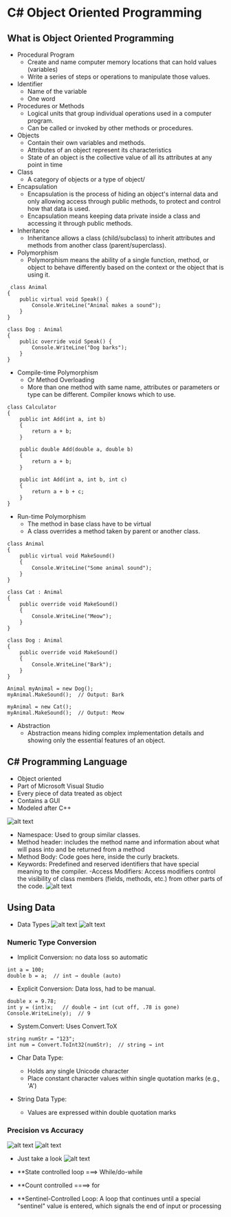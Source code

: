 # C# Object Oriented Programming

## What is Object Oriented Programming
- Procedural Program
  - Create and name computer memory locations that can hold values (variables)
  - Write a series of steps or operations to manipulate those values.
- Identifier
  - Name of the variable
  - One word
- Procedures or Methods
  - Logical units that group individual operations used in a computer program.
  - Can be called or invoked by other methods or procedures.
- Objects
  - Contain their own variables and methods.
  - Attributes of an object represent its characteristics
  - State of an object is the collective value of all its
attributes at any point in time
- Class
  - A category of objects or a type of object/
- Encapsulation
  - Encapsulation is the process of hiding an object's internal data and only allowing access through public methods, to protect and control how that data is used.
  - Encapsulation means keeping data private inside a class and accessing it through public methods.
- Inheritance
  - Inheritance allows a class (child/subclass) to inherit attributes and methods from another class (parent/superclass).
- Polymorphism
  - Polymorphism means the ability of a single function, method, or object to behave differently based on the context or the object that is using it.
```
 class Animal
{
    public virtual void Speak() {
        Console.WriteLine("Animal makes a sound");
    }
}

class Dog : Animal
{
    public override void Speak() {
        Console.WriteLine("Dog barks");
    }
}
```
- Compile-time Polymorphism
  - Or Method Overloading
  - More than one method with same name, attributes or parameters or type can be different. Compiler knows which to use.
```
class Calculator
{
    public int Add(int a, int b)
    {
        return a + b;
    }

    public double Add(double a, double b)
    {
        return a + b;
    }

    public int Add(int a, int b, int c)
    {
        return a + b + c;
    }
}
```

- Run-time Polymorphism
  - The method in base class have to be virtual
  - A class overrides a method taken by parent or another class.
```
class Animal
{
    public virtual void MakeSound()
    {
        Console.WriteLine("Some animal sound");
    }
}

class Cat : Animal
{
    public override void MakeSound()
    {
        Console.WriteLine("Meow");
    }
}

class Dog : Animal
{
    public override void MakeSound()
    {
        Console.WriteLine("Bark");
    }
}

Animal myAnimal = new Dog();
myAnimal.MakeSound();  // Output: Bark

myAnimal = new Cat();
myAnimal.MakeSound();  // Output: Meow
```



- Abstraction
  - Abstraction means hiding complex implementation details and showing only the essential features of an object.


## C# Programming Language
- Object oriented
- Part of Microsoft Visual Studio
- Every piece of data treated as object
- Contains a GUI
- Modeled after C++

![alt text](image.png)

- Namespace: Used to group similar classes.
- Method header: includes the method name and information about what
will pass into and be returned from a method
- Method Body: Code goes here, inside the curly brackets.
- Keywords: Predefined and reserved identifiers that have special
meaning to the compiler.
-Access Modifiers: Access modifiers control the visibility of class members (fields, methods, etc.) from other parts of the code.
![alt text](image-2.png)

## Using Data

- Data Types
![alt text](image-3.png)
![alt text](image-4.png)

### Numeric Type Conversion
- Implicit Conversion: no data loss so automatic
```
int a = 100;
double b = a;  // int → double (auto)
```
- Explicit Conversion: Data loss, had to be manual.
```
double x = 9.78;
int y = (int)x;   // double → int (cut off, .78 is gone)
Console.WriteLine(y);  // 9
```

- System.Convert: Uses Convert.ToX

```
string numStr = "123";
int num = Convert.ToInt32(numStr);  // string → int
```
- Char Data Type:
  - Holds any single Unicode character
  - Place constant character values within single
quotation marks (e.g., 'A')

- String Data Type:
  - Values are expressed within double quotation marks


### Precision vs Accuracy
![alt text](image-5.png)
![alt text](image-6.png)


- Just take a look
![alt text](image-7.png)

- **State controlled loop ===> While/do-while
- **Count controlled ====> for
- **Sentinel-Controlled Loop: A loop that continues until a special "sentinel" value is entered, which signals the end of input or processing